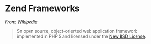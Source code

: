 # Zend Frameworks

*From: [Wikipedia](https://en.wikipedia.org/wiki/Zend_Framework)*

> Sn open source, object-oriented web application framework implemented in PHP 5 and licensed under the [New BSD License](https://en.wikipedia.org/wiki/BSD_licenses#3-clause).
